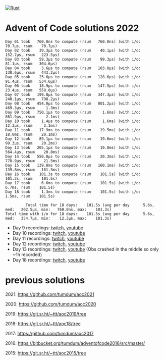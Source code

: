 [![Rust](https://github.com/tumdum/aoc2022/actions/workflows/rust.yml/badge.svg)](https://github.com/tumdum/aoc2022/actions/workflows/rust.yml)

# Advent of Code solutions 2022

```
Day 01 took   760.0ns to compute (rsum   760.0ns) (with i/o:    70.7µs, rsum    70.7µs)
Day 02 took    39.3µs to compute (rsum    40.1µs) (with i/o:   152.7µs, rsum   223.5µs)
Day 03 took    59.3µs to compute (rsum    99.3µs) (with i/o:    81.1µs, rsum   304.6µs)
Day 04 took     3.6µs to compute (rsum   103.0µs) (with i/o:   138.6µs, rsum   443.2µs)
Day 05 took    25.6µs to compute (rsum   128.6µs) (with i/o:    91.4µs, rsum   534.6µs)
Day 06 took    18.9µs to compute (rsum   147.5µs) (with i/o:    23.4µs, rsum   558.0µs)
Day 07 took   199.8µs to compute (rsum   347.3µs) (with i/o:   240.1µs, rsum   798.2µs)
Day 08 took   454.0µs to compute (rsum   801.2µs) (with i/o:   469.3µs, rsum     1.3ms)
Day 09 took   750.1µs to compute (rsum     1.6ms) (with i/o:   861.9µs, rsum     2.1ms)
Day 10 took     1.4µs to compute (rsum     1.6ms) (with i/o:    12.3µs, rsum     2.1ms)
Day 11 took    17.9ms to compute (rsum    19.5ms) (with i/o:    18.0ms, rsum    20.1ms)
Day 12 took    89.1µs to compute (rsum    19.6ms) (with i/o:    99.3µs, rsum    20.2ms)
Day 13 took   205.1µs to compute (rsum    19.8ms) (with i/o:   564.4µs, rsum    20.8ms)
Day 14 took   550.8µs to compute (rsum    20.3ms) (with i/o:   778.9µs, rsum    21.5ms)
Day 15 took   139.8ms to compute (rsum   160.1ms) (with i/o:   139.8ms, rsum   161.3ms)
Day 16 took    101.3s to compute (rsum    101.5s) (with i/o:    101.3s, rsum    101.5s)
Day 17 took     6.6ms to compute (rsum    101.5s) (with i/o:     6.7ms, rsum    101.5s)
Day 18 took     1.3ms to compute (rsum    101.5s) (with i/o:     1.5ms, rsum    101.5s)

         Total time for 18 days:    101.5s (avg per day      5.6s, med:   202.5µs, min:   760.0ns, max:    101.3s)
Total time with i/o for 18 days:    101.5s (avg per day      5.6s, med:   354.7µs, min:    12.3µs, max:    101.3s)
```

- Day 9 recordings: [twitch](https://www.twitch.tv/videos/1674217005), [youtube](https://youtu.be/2VJgFk-mDRg)
- Day 10 recordings: [twitch](https://www.twitch.tv/videos/1675094161), [youtube](https://youtu.be/7kfVJo7-z5E)
- Day 11 recordings: [twitch](https://www.twitch.tv/videos/1676011383), [youtube](https://youtu.be/v3ZifmH50Q4)
- Day 12 recordings: [twitch](https://www.twitch.tv/videos/1676907029), [youtube](https://youtu.be/CSsmCRa7Ct8)
- Day 13 recordings: [twitch](https://www.twitch.tv/videos/1677748426), [youtube](https://youtu.be/8z4dBItdnhY) (Obs crashed in the middle so only ~1h recorded)
- Day 18 recordings: [twitch](https://www.twitch.tv/videos/1682147560), [youtube](https://youtu.be/3s0q3up4q-c)

# previous solutions

2021: https://github.com/tumdum/aoc2021

2020: https://github.com/tumdum/aoc2020

2019: https://git.sr.ht/~ttt/aoc2019/tree

2018: https://git.sr.ht/~ttt/aoc18/tree

2017: https://github.com/tumdum/aoc2017

2016: https://bitbucket.org/tumdum/adventofcode2016/src/master/

2015: https://git.sr.ht/~ttt/aoc2015/tree
